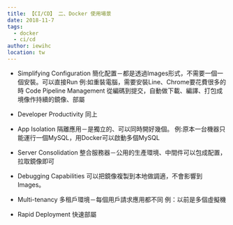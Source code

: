 ```yaml
---
title: 【CI/CD】 二、Docker 使用場景
date: 2018-11-7
tags: 
  - docker
  - ci/cd
author: iewihc
location: tw  
---
```


- Simplifying Configuration
  簡化配置－都是透過Images形式，不需要一個一個安裝。可以直接Run
  例:如重裝電腦，需要安裝Line、Chrome要花費很多的時
  Code Pipeline Management
  從編碼到提交，自動做下載、編譯、打包成境像作持續的鏡像、部屬

- Developer Productivity
  同上

- App Isolation
  隔離應用－是獨立的、可以同時開好幾個。
  例:原本一台機器只能運行一個MySQL，用Docker可以啟動多個MySQL

- Server Consolidation
  整合服務器－公用的生產環境、中間件可以包成配置，拉取鏡像即可

- Debugging Capabilities
  可以把鏡像複製到本地做調適，不會影響到Images。

- Multi-tenancy
  多租戶環境－每個用戶請求應用都不同
  例：以前是多個虛擬機

- Rapid Deployment
  快速部屬
